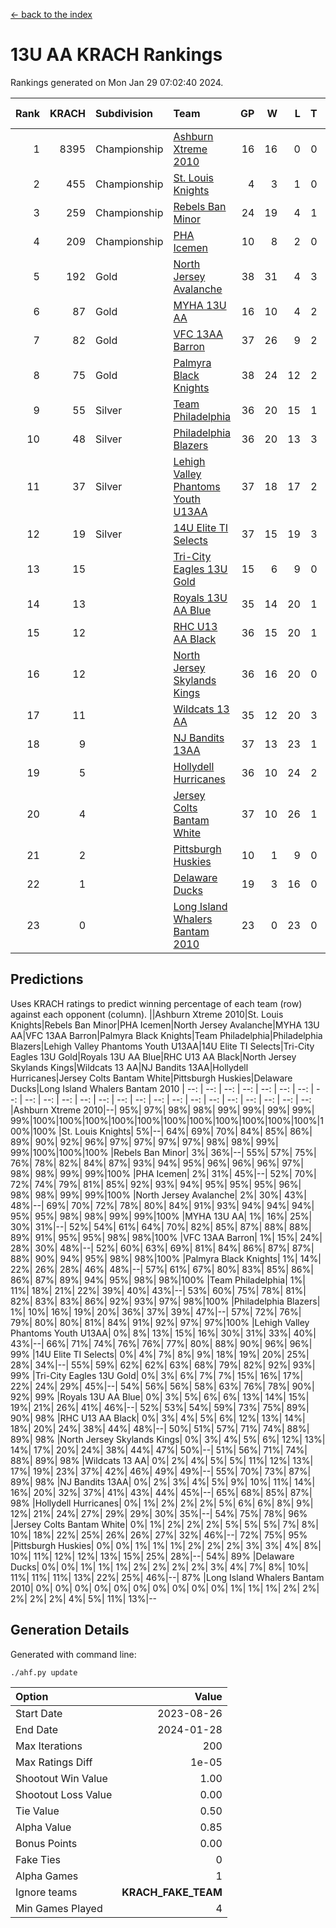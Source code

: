 [<- back to the index](readme.md)
# 13U AA KRACH Rankings
Rankings generated on Mon Jan 29 07:02:40 2024.

Rank|KRACH|Subdivision|Team|GP|W|L|T|OTW|OTL|SoS|Exp Wins|Win Diff
---:|---:|:---|:---|---:|---:|---:|---:|---:|---:|---:|---:|---:
1|8395|Championship|[Ashburn Xtreme 2010](https://gamesheetstats.com/seasons/3659/teams/140527/schedule)|16|16|0|0|0|0|95|16.8|-0.0
2|455|Championship|[St. Louis Knights](https://gamesheetstats.com/seasons/3659/teams/143323/schedule)|4|3|1|0|0|0|1700|3.8|-0.0
3|259|Championship|[Rebels Ban Minor](https://gamesheetstats.com/seasons/3659/teams/140539/schedule)|24|19|4|1|0|0|713|20.4|0.0
4|209|Championship|[PHA Icemen](https://gamesheetstats.com/seasons/3659/teams/143321/schedule)|10|8|2|0|2|0|68|8.9|0.0
5|192|Gold|[North Jersey Avalanche](https://gamesheetstats.com/seasons/3659/teams/140535/schedule)|38|31|4|3|0|0|252|33.4|0.0
6|87|Gold|[MYHA 13U AA](https://gamesheetstats.com/seasons/3659/teams/140533/schedule)|16|10|4|2|1|0|62|11.9|0.0
7|82|Gold|[VFC 13AA Barron](https://gamesheetstats.com/seasons/3659/teams/140544/schedule)|37|26|9|2|2|3|44|27.9|0.0
8|75|Gold|[Palmyra Black Knights](https://gamesheetstats.com/seasons/3659/teams/140537/schedule)|38|24|12|2|4|0|476|25.9|0.0
9|55|Silver|[Team Philadelphia](https://gamesheetstats.com/seasons/3659/teams/140542/schedule)|36|20|15|1|0|1|509|21.4|0.0
10|48|Silver|[Philadelphia Blazers](https://gamesheetstats.com/seasons/3659/teams/140538/schedule)|36|20|13|3|3|2|502|22.4|0.0
11|37|Silver|[Lehigh Valley Phantoms Youth U13AA](https://gamesheetstats.com/seasons/3659/teams/140531/schedule)|37|18|17|2|1|3|280|19.9|0.0
12|19|Silver|[14U Elite TI Selects](https://gamesheetstats.com/seasons/3659/teams/140526/schedule)|37|15|19|3|1|1|483|17.4|0.0
13|15||[Tri-City Eagles 13U Gold](https://gamesheetstats.com/seasons/3659/teams/140543/schedule)|15|6|9|0|1|2|47|6.9|0.0
14|13||[Royals 13U AA Blue](https://gamesheetstats.com/seasons/3659/teams/140541/schedule)|35|14|20|1|0|2|48|15.4|0.0
15|12||[RHC U13 AA Black](https://gamesheetstats.com/seasons/3659/teams/140540/schedule)|36|15|20|1|1|0|48|16.4|0.0
16|12||[North Jersey Skylands Kings](https://gamesheetstats.com/seasons/3659/teams/140536/schedule)|36|16|20|0|3|1|52|16.9|0.0
17|11||[Wildcats 13 AA](https://gamesheetstats.com/seasons/3659/teams/140545/schedule)|35|12|20|3|0|0|51|14.4|0.0
18|9||[NJ Bandits 13AA](https://gamesheetstats.com/seasons/3659/teams/140534/schedule)|37|13|23|1|2|5|279|14.4|0.0
19|5||[Hollydell Hurricanes](https://gamesheetstats.com/seasons/3659/teams/140529/schedule)|36|10|24|2|2|0|265|11.9|0.0
20|4||[Jersey Colts Bantam White](https://gamesheetstats.com/seasons/3659/teams/140530/schedule)|37|10|26|1|1|2|47|11.4|0.0
21|2||[Pittsburgh Huskies](https://gamesheetstats.com/seasons/3659/teams/149413/schedule)|10|1|9|0|0|1|843|1.9|0.0
22|1||[Delaware Ducks](https://gamesheetstats.com/seasons/3659/teams/140528/schedule)|19|3|16|0|0|1|30|3.9|0.0
23|0||[Long Island Whalers Bantam 2010](https://gamesheetstats.com/seasons/3659/teams/140532/schedule)|23|0|23|0|0|0|52|0.9|0.0

## Predictions
Uses KRACH ratings to predict winning percentage of each team (row) against each opponent (column).
||Ashburn Xtreme 2010|St. Louis Knights|Rebels Ban Minor|PHA Icemen|North Jersey Avalanche|MYHA 13U AA|VFC 13AA Barron|Palmyra Black Knights|Team Philadelphia|Philadelphia Blazers|Lehigh Valley Phantoms Youth U13AA|14U Elite TI Selects|Tri-City Eagles 13U Gold|Royals 13U AA Blue|RHC U13 AA Black|North Jersey Skylands Kings|Wildcats 13 AA|NJ Bandits 13AA|Hollydell Hurricanes|Jersey Colts Bantam White|Pittsburgh Huskies|Delaware Ducks|Long Island Whalers Bantam 2010
| --: | --: | --: | --: | --: | --: | --: | --: | --: | --: | --: | --: | --: | --: | --: | --: | --: | --: | --: | --: | --: | --: | --: | --: 
|Ashburn Xtreme 2010|--| 95%| 97%| 98%| 98%| 99%| 99%| 99%| 99%| 99%|100%|100%|100%|100%|100%|100%|100%|100%|100%|100%|100%|100%|100%
|St. Louis Knights|  5%|--| 64%| 69%| 70%| 84%| 85%| 86%| 89%| 90%| 92%| 96%| 97%| 97%| 97%| 97%| 98%| 98%| 99%| 99%|100%|100%|100%
|Rebels Ban Minor|  3%| 36%|--| 55%| 57%| 75%| 76%| 78%| 82%| 84%| 87%| 93%| 94%| 95%| 96%| 96%| 96%| 97%| 98%| 98%| 99%| 99%|100%
|PHA Icemen|  2%| 31%| 45%|--| 52%| 70%| 72%| 74%| 79%| 81%| 85%| 92%| 93%| 94%| 95%| 95%| 95%| 96%| 98%| 98%| 99%| 99%|100%
|North Jersey Avalanche|  2%| 30%| 43%| 48%|--| 69%| 70%| 72%| 78%| 80%| 84%| 91%| 93%| 94%| 94%| 94%| 95%| 95%| 98%| 98%| 99%| 99%|100%
|MYHA 13U AA|  1%| 16%| 25%| 30%| 31%|--| 52%| 54%| 61%| 64%| 70%| 82%| 85%| 87%| 88%| 88%| 89%| 91%| 95%| 95%| 98%| 98%|100%
|VFC 13AA Barron|  1%| 15%| 24%| 28%| 30%| 48%|--| 52%| 60%| 63%| 69%| 81%| 84%| 86%| 87%| 87%| 88%| 90%| 94%| 95%| 98%| 98%|100%
|Palmyra Black Knights|  1%| 14%| 22%| 26%| 28%| 46%| 48%|--| 57%| 61%| 67%| 80%| 83%| 85%| 86%| 86%| 87%| 89%| 94%| 95%| 98%| 98%|100%
|Team Philadelphia|  1%| 11%| 18%| 21%| 22%| 39%| 40%| 43%|--| 53%| 60%| 75%| 78%| 81%| 82%| 83%| 83%| 86%| 92%| 93%| 97%| 98%|100%
|Philadelphia Blazers|  1%| 10%| 16%| 19%| 20%| 36%| 37%| 39%| 47%|--| 57%| 72%| 76%| 79%| 80%| 80%| 81%| 84%| 91%| 92%| 97%| 97%|100%
|Lehigh Valley Phantoms Youth U13AA|  0%|  8%| 13%| 15%| 16%| 30%| 31%| 33%| 40%| 43%|--| 66%| 71%| 74%| 76%| 76%| 77%| 80%| 88%| 90%| 96%| 96%| 99%
|14U Elite TI Selects|  0%|  4%|  7%|  8%|  9%| 18%| 19%| 20%| 25%| 28%| 34%|--| 55%| 59%| 62%| 62%| 63%| 68%| 79%| 82%| 92%| 93%| 99%
|Tri-City Eagles 13U Gold|  0%|  3%|  6%|  7%|  7%| 15%| 16%| 17%| 22%| 24%| 29%| 45%|--| 54%| 56%| 56%| 58%| 63%| 76%| 78%| 90%| 92%| 99%
|Royals 13U AA Blue|  0%|  3%|  5%|  6%|  6%| 13%| 14%| 15%| 19%| 21%| 26%| 41%| 46%|--| 52%| 53%| 54%| 59%| 73%| 75%| 89%| 90%| 98%
|RHC U13 AA Black|  0%|  3%|  4%|  5%|  6%| 12%| 13%| 14%| 18%| 20%| 24%| 38%| 44%| 48%|--| 50%| 51%| 57%| 71%| 74%| 88%| 89%| 98%
|North Jersey Skylands Kings|  0%|  3%|  4%|  5%|  6%| 12%| 13%| 14%| 17%| 20%| 24%| 38%| 44%| 47%| 50%|--| 51%| 56%| 71%| 74%| 88%| 89%| 98%
|Wildcats 13 AA|  0%|  2%|  4%|  5%|  5%| 11%| 12%| 13%| 17%| 19%| 23%| 37%| 42%| 46%| 49%| 49%|--| 55%| 70%| 73%| 87%| 89%| 98%
|NJ Bandits 13AA|  0%|  2%|  3%|  4%|  5%|  9%| 10%| 11%| 14%| 16%| 20%| 32%| 37%| 41%| 43%| 44%| 45%|--| 65%| 68%| 85%| 87%| 98%
|Hollydell Hurricanes|  0%|  1%|  2%|  2%|  2%|  5%|  6%|  6%|  8%|  9%| 12%| 21%| 24%| 27%| 29%| 29%| 30%| 35%|--| 54%| 75%| 78%| 96%
|Jersey Colts Bantam White|  0%|  1%|  2%|  2%|  2%|  5%|  5%|  5%|  7%|  8%| 10%| 18%| 22%| 25%| 26%| 26%| 27%| 32%| 46%|--| 72%| 75%| 95%
|Pittsburgh Huskies|  0%|  0%|  1%|  1%|  1%|  2%|  2%|  2%|  3%|  3%|  4%|  8%| 10%| 11%| 12%| 12%| 13%| 15%| 25%| 28%|--| 54%| 89%
|Delaware Ducks|  0%|  0%|  1%|  1%|  1%|  2%|  2%|  2%|  2%|  3%|  4%|  7%|  8%| 10%| 11%| 11%| 11%| 13%| 22%| 25%| 46%|--| 87%
|Long Island Whalers Bantam 2010|  0%|  0%|  0%|  0%|  0%|  0%|  0%|  0%|  0%|  0%|  1%|  1%|  1%|  2%|  2%|  2%|  2%|  2%|  4%|  5%| 11%| 13%|--

## Generation Details

Generated with command line:
```
./ahf.py update
```

| Option | Value |
| :----- | ----: |
| Start Date | 2023-08-26 |
| End Date | 2024-01-28 |
| Max Iterations | 200 |
| Max Ratings Diff | 1e-05 |
| Shootout Win Value | 1.00 |
| Shootout Loss Value | 0.00 |
| Tie Value | 0.50 |
| Alpha Value | 0.85 |
| Bonus Points | 0.00 |
| Fake Ties | 0 |
| Alpha Games | 1 |
| Ignore teams | __KRACH_FAKE_TEAM__ |
| Min Games Played | 4 |

